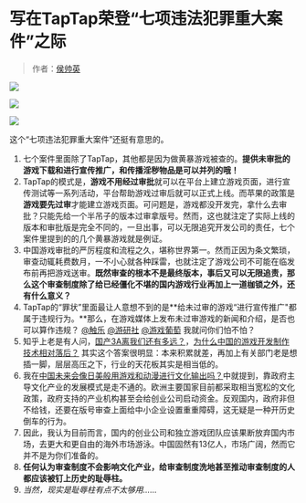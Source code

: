 # 写在TapTap荣登“七项违法犯罪重大案件”之际

> 作者：[侯帅英](https://zhuanlan.zhihu.com/p/34145552 )  

![](https://img.hacpai.com/e/bfa89396733d441a8d325dc447fab1d8.jpeg)

![](https://img.hacpai.com/e/1a5b0da50d0c43e2a89732be73bd2979.jpeg)

![](https://img.hacpai.com/e/30adcef37ac845308a9539fbf0a32945.jpeg)

这个“七项违法犯罪重大案件”还挺有意思的。

  

1.  七个案件里面除了TapTap，其他都是因为做黄暴游戏被查的。**提供未审批的游戏下载和进行宣传推广，和传播淫秽物品是可以并列的哦！**
2.  TapTap的模式是，**游戏不用经过审批**就可以在平台上建立游戏页面，进行宣传测试等一系列活动，平台帮助游戏过审后就可以正式上线。而苹果的政策是**游戏要先过审**才能建立游戏页面。可问题是，游戏都没开发完，拿什么去审批？只能先给一个半吊子的版本过审拿版号。然而，这也就注定了实际上线的版本和审批版是完全不同的，一旦出事，可以无限追究开发公司的责任，七个案件里提到的的几个黄暴游戏就是例证。
3.  中国游戏审批的严厉程度和流程之久，堪称世界第一。然而正因为条文繁琐，审查动辄耗费数月，一不小心就各种踩雷，也就注定了游戏公司不可能在临发布前再把游戏送审。**既然审查的根本不是最终版本，事后又可以无限追责，那么这个审查制度除了给已经僵化不堪的国内游戏行业再加上一道枷锁之外，还有什么意义？**
4.  TapTap的“罪状”里面最让人意想不到的是**给未过审的游戏“进行宣传推广"都属于违规行为。**那么，在游戏媒体上发布未过审游戏的新闻和介绍，是否也可以算作违规？ [@触乐](https://www.zhihu.com/people/4340c64d1f5beb91ad0d85797e14ee11) [@游研社](https://www.zhihu.com/people/a79799355c0842663f2074daf8f5a1fb) [@游戏葡萄](https://www.zhihu.com/people/b0402403f86703340bd6057026fb064e) 我就问你们怕不怕？
5.  知乎上老是有人问，[国产3A离我们还有多远？](https://www.zhihu.com/question/265748173/answer/305433697)，[为什么中国的游戏开发制作技术相对落后？](https://www.zhihu.com/question/20403852/answer/51785468) 其实这个答案很明显：本来积累就差，再加上有关部门老是想插一脚，层层高压之下，行业的天花板其实是相当低的。
6.  我在[中国未来会像日美般用游戏和动漫进行文化输出吗？](https://www.zhihu.com/question/64998995/answer/229484406)中就提到，靠政府主导文化产业的发展模式是走不通的。欧洲主要国家目前都采取相当宽松的文化政策，政府支持的产业机构甚至会给创业公司启动资金。反观国内，政府非但不给钱，还要在版号审查上面给中小企业设置重重障碍，这无疑是一种开历史倒车的行为。
7.  因此，我认为目前而言，国内的创业公司和独立游戏团队应该果断放弃国内市场，去更大和更自由的海外市场游泳。中国固然有13亿人，市场广阔，然而它并不是为你们准备的。
8.  **任何认为审查制度不会影响文化产业，给审查制度洗地甚至推动审查制度的人都应该被钉上历史的耻辱柱。**
9.  _当然，现实是耻辱柱有点不太够用......_
